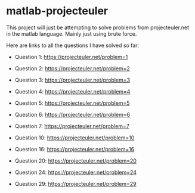 # matlab-projecteuler
This project will just be attempting to solve problems from projecteuler.net in the matlab language. Mainly just using brute force.  

Here are links to all the questions I have solved so far:  

- Question 1: https://projecteuler.net/problem=1

- Question 2: https://projecteuler.net/problem=2
- Question 3: https://projecteuler.net/problem=3
- Question 4: https://projecteuler.net/problem=4
- Question 5: https://projecteuler.net/problem=5
- Question 6: https://projecteuler.net/problem=6
- Question 7: https://projecteuler.net/problem=7 
- Question 10: https://projecteuler.net/problem=10
- Question 16: https://projecteuler.net/problem=16
- Question 20: https://projecteuler.net/problem=20
- Question 24: https://projecteuler.net/problem=24 
- Question 29: https://projecteuler.net/problem=29

